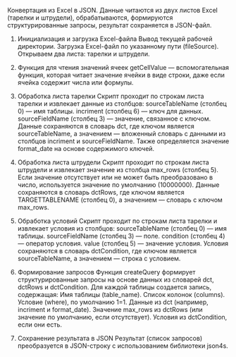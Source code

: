 Конвертация из Excel в JSON. Данные читаются из двух листов Excel (тарелки и штрудели), обрабатываются, формируются структурированные запросы, результат сохраняется в JSON-файл.

1. Инициализация и загрузка Excel-файла
Вывод текущей рабочей директории.
Загрузка Excel-файл по указанному пути (fileSource).
Открываем два листа: тарелки и штрудели.

2. Функция для чтения значений ячеек
getCellValue — вспомогательная функция, которая читает значение ячейки в виде строки, даже если ячейка содержит числа или формулы.

3. Обработка листа тарелки
Скрипт проходит по строкам листа тарелки и извлекает данные из столбцов:
  sourceTableName (столбец 0) — имя таблицы.
  incriment (столбец 6) — ключ для данных.
  sourceFieldName (столбец 3) — значение, связанное с ключом.
Данные сохраняются в словарь dct, где ключом является sourceTableName, а значением — вложенный словарь с данными из столбцов incriment и sourceFieldName.
Также определяется значение format_date на основе содержимого ключей.

4. Обработка листа штрудели
Скрипт проходит по строкам листа штрудели и извлекает значение из столбца max_rows (столбец 5).
Если значение отсутствует или не может быть преобразовано в число, используется значение по умолчанию (10000000).
Данные сохраняются в словарь dctRows, где ключом является TARGETTABLENAME (столбец 0), а значением — словарь с ключом max_rows.

4. Обработка условий
Скрипт проходит по строкам листа тарелки и извлекает условия из столбцов:
  sourceTableName (столбец 0) — имя таблицы.
  sourceFieldName (столбец 3) — поле.
  condition (столбец 4) — оператор условия.
  value (столбец 5) — значение условия.
Условия сохраняются в словарь dctCondition, где ключом является sourceTableName, а значением — строка с условием.

6. Формирование запросов
Функция createQuery формирует структурированные запросы на основе данных из словарей dct, dctRows и dctCondition.
Для каждой таблицы создается запись, содержащая:
  Имя таблицы (table_name).
  Список колонок (columns).
  Условие (where), по умолчанию 1=1.
  Данные из dct (например, incriment и format_date).
  Значение max_rows из dctRows (или значение по умолчанию, если отсутствует).
  Условия из dctCondition, если они есть.

7. Сохранение результата в JSON
Результат (список запросов) преобразуется в JSON-строку с использованием библиотеки json4s.
